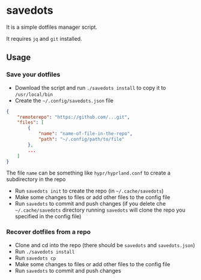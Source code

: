 # savedots 

It is a simple dotfiles manager script.

It requires `jq` and `git` installed.

## Usage
### Save your dotfiles
- Download the script and run `./savedots install` to copy it to `/usr/local/bin`
- Create the `~/.config/savedots.json` file
```json
{
    "remoterepo": "https://github.com/...git",
    "files": [
        {
            "name": "name-of-file-in-the-repo",
            "path": "~/.config/path/to/file"
        },
        ...
    ]
}
```
The file `name` can be something like `hypr/hyprland.conf` to create a subdirectory in the repo

- Run `savedots init` to create the repo (in `~/.cache/savedots`)
- Make some changes to files or add other files to the config file
- Run `savedots` to commit and push changes (if you delete che `~/.cache/savedots` directory running `savedots` will clone the repo you specified in the config file)

### Recover dotfiles from a repo
- Clone and cd into the repo (there should be `savedots` and `savedots.json`)
- Run `./savedots install`
- Run `savedots cp`
- Make some changes to files or add other files to the config file
- Run `savedots` to commit and push changes
